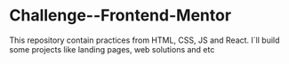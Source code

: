 # Challenge--Frontend-Mentor
This repository contain practices from HTML, CSS, JS and React. I´ll build some projects like landing pages, web solutions and etc

